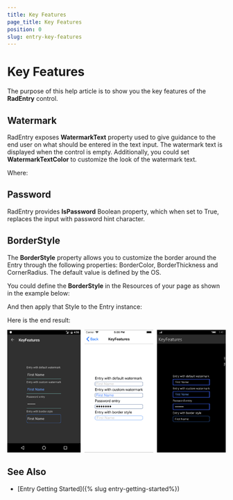 ```yaml
---
title: Key Features
page_title: Key Features
position: 0
slug: entry-key-features
---
```


# Key Features

The purpose of this help article is to show you the key features of the **RadEntry** control. 

## Watermark

RadEntry exposes **WatermarkText** property used to give guidance to the end user on what should be entered in the text input. The watermark text is displayed when the control is empty.  Additionally, you could set **WatermarkTextColor** to customize the look of the watermark text. 

<snippet id='entry-features-customwatermark'/>

Where:

<snippet id='xmlns-telerikinput'/>

## Password

RadEntry provides **IsPassword** Boolean property, which when set to True, replaces the input with password hint character.

<snippet id='entry-features-password'/>

## BorderStyle

The **BorderStyle** property allows you to customize the border around the Entry through the following properties: BorderColor, BorderThickness and CornerRadius. The default value is defined by the OS.

You could define the **BorderStyle** in the Resources of your page as shown in the example below:

<snippet id='entry-features-borderstyledefinition'/>

And then apply that Style to the Entry instance:

<snippet id='entry-features-borderstyle'/>

Here is the end result:

![Entry Key Features Example](../images/entry_key_features.png)

## See Also

- [Entry Getting Started]({% slug entry-getting-started%})
